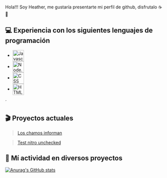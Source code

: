 Hola!!! Soy Heather, me gustaría presentarte mi perfil de github, disfrutalo ☕🍪

## 💻 Experiencia con los siguientes lenguajes de programación

-   <img src="https://cdn.discordapp.com/emojis/844666825991520276.png?size=4096" alt="Javascript" width="36" align="center">
-   <img src="https://cdn.discordapp.com/emojis/1001193725025857616.png?size=4096" alt="Node.js" width="36" align="center"> 
-   <img src="https://cdn.discordapp.com/emojis/904792337388015677.png?size=4096" alt="CSS" width="36" align="center">
-   <img src="https://cdn.discordapp.com/emojis/904792335852900423.png?size=4096" alt="HTML5" width="36" align="center">
´

## 🎬 Proyectos actuales

> [Los chamos informan](https://github.com/Alfonso12Dev/radioweb)

> [Test nitro unchecked](https://github.com/Alfonso12Dev/nitro)

## 💼 Mí actividad en diversos proyectos

[![Anurag's GitHub stats](https://github-readme-stats.vercel.app/api?username=alfonso12dev)](https://github.com/anuraghazra/github-readme-stats)
